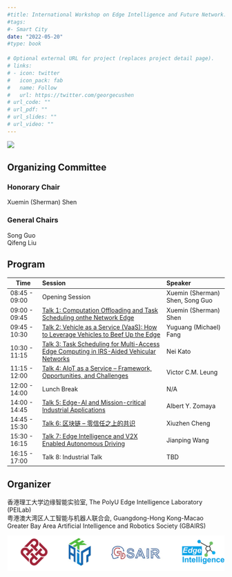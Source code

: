 ```yaml
---
#title: International Workshop on Edge Intelligence and Future Network: towards Ubiquitous Connectivity 
#tags:
#- Smart City
date: "2022-05-20"
#type: book

# Optional external URL for project (replaces project detail page).
# links:
# - icon: twitter
#   icon_pack: fab
#   name: Follow
#   url: https://twitter.com/georgecushen
# url_code: ""
# url_pdf: ""
# url_slides: ""
# url_video: ""
---
```


![](feature.png)

## Organizing Committee

### Honorary Chair 
Xuemin (Sherman) Shen

### General Chairs 
Song Guo   
Qifeng Liu

## Program 

| Time          | Session                                                      | Speaker                         |
| ------------- | :----------------------------------------------------------- | :------------------------------ |
| 08:45 - 09:00 | Opening Session                                              | Xuemin (Sherman) Shen, Song Guo |
| 09:00 - 09:45 | [Talk 1: Computation Offloading and Task Scheduling onthe Network Edge](talk\talk1) | Xuemin (Sherman) Shen           |
| 09:45 - 10:30 | [Talk 2: Vehicle as a Service (VaaS): How to Leverage Vehicles to Beef Up the Edge](talk\talk2) | Yuguang (Michael) Fang          |
| 10:30 - 11:15 | [Talk 3: Task Scheduling for Multi-Access Edge Computing in IRS-Aided Vehicular Networks](talk\talk3) | Nei Kato                        |
| 11:15 - 12:00 | [Talk 4: AIoT as a Service – Framework, Opportunities, and Challenges](talk\talk4) | Victor C.M. Leung               |
| 12:00 - 14:00 | Lunch Break                                                  | N/A                             |
| 14:00 - 14:45 | [Talk 5: Edge-AI and Mission-critical Industrial Applications](talk\talk5) | Albert Y. Zomaya                |
| 14:45 - 15:30 | [Talk 6: 区块链 – 零信任之上的共识](talk\talk6)              | Xiuzhen Cheng                   |
| 15:30 - 16:15 | [Talk 7: Edge Intelligence and V2X Enabled Autonomous Driving](talk\talk7) | Jianping Wang                   |
| 16:15 - 17:00 | Talk 8: Industrial Talk                                      | TBD                             |

## Organizer
香港理工大学边缘智能实验室, The PolyU Edge Intelligence Laboratory (PEILab)  
粤港澳大湾区人工智能与机器人联合会, Guangdong-Hong Kong-Macao Greater Bay Area Artificial Intelligence and Robotics Society (GBAIRS)  

![](org.png)



